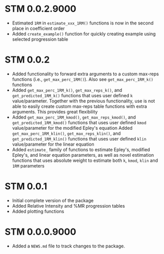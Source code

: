 # STM 0.0.2.9000

* Estimated `1RM` in `estimate_xxx_1RM()` functions is now in the second place in coefficient order
* Added `create_example()` function for quickly creating example using selected progression table

# STM 0.0.2

* Added functionality to forward extra arguments to a custom max-reps functions (i.e., `get_max_perc_1RM()`). Also see `get_max_perc_1RM_k()` functions
* Added `get_max_perc_1RM_k()`, `get_max_reps_k()`, and `get_predicted_1RM_k()` functions that uses user defined `k` value/parameter. Together with the previous functionality, use is not able to easily create custom max-reps table functions with extra arguments. This provides great flexibility
* Added `get_max_perc_1RM_kmod()`, `get_max_reps_kmod()`, and `get_predicted_1RM_kmod()` functions that uses user defined `kmod` value/parameter for the modified Epley's equation
Added `get_max_perc_1RM_klin()`, `get_max_reps_klin()`, and `get_predicted_1RM_klin()` functions that uses user defined `klin` value/parameter for the linear equation
* Added `estimate_` family of functions to estimate Epley's, modified Epley's, and linear equation parameters, as well as novel estimation functions that uses absolute weight to estimate both `k`, `kmod`, `klin` and `1RM` parameters

# STM 0.0.1

* Initial complete version of the package
* Added Relative Intensity and %MR progression tables
* Added plotting functions

# STM 0.0.0.9000

* Added a `NEWS.md` file to track changes to the package.
